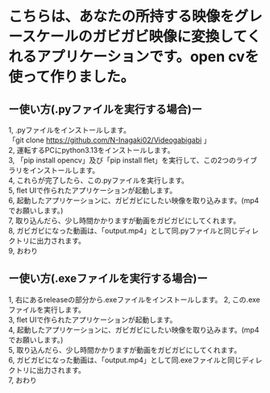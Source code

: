 # こちらは、あなたの所持する映像をグレースケールのガビガビ映像に変換してくれるアプリケーションです。open cvを使って作りました。<br>
## ー使い方(.pyファイルを実行する場合)ー<br>
1, .pyファイルをインストールします。<br>「git clone https://github.com/N-Inagaki02/Videogabigabi 」 <br>
2, 運転するPCにpython3.13をインストールします。 <br>
3, 「pip install opencv」及び「pip install flet」を実行して、この2つのライブラリをインストールします。 <br>
4, これらが完了したら、この.pyファイルを実行します。 <br>
5, flet UIで作られたアプリケーションが起動します。 <br>
6, 起動したアプリケーションに、ガビガビにしたい映像を取り込みます。(mp4でお願いします。) <br>
7, 取り込んだら、少し時間かかりますが動画をガビガビにしてくれます。 <br>
8, ガビガビになった動画は、「output.mp4」として同.pyファイルと同じディレクトリに出力されます。<br>
9, おわり

## ー使い方(.exeファイルを実行する場合)ー<br>
1, 右にあるreleaseの部分から.exeファイルをインストールします。
2, この.exeファイルを実行します。 <br>
3, flet UIで作られたアプリケーションが起動します。 <br>
4, 起動したアプリケーションに、ガビガビにしたい映像を取り込みます。(mp4でお願いします。) <br>
5, 取り込んだら、少し時間かかりますが動画をガビガビにしてくれます。 <br>
6, ガビガビになった動画は、「output.mp4」として同.exeファイルと同じディレクトリに出力されます。<br>
7, おわり
